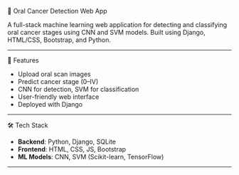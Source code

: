 🧠 Oral Cancer Detection Web App

A full-stack machine learning web application for detecting and classifying oral cancer stages using CNN and SVM models. Built using Django, HTML/CSS, Bootstrap, and Python.

---

📌 Features
- Upload oral scan images
- Predict cancer stage (0–IV)
- CNN for detection, SVM for classification
- User-friendly web interface
- Deployed with Django

---

🛠️ Tech Stack
- **Backend**: Python, Django, SQLite
- **Frontend**: HTML, CSS, JS, Bootstrap
- **ML Models**: CNN, SVM (Scikit-learn, TensorFlow)

---
